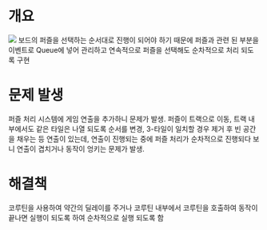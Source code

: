 # 개요
![](https://github.com/DWBoo/3-Tile-Hell-Puzzle/assets/147593910/76229c95-44ea-4048-a0f0-85b92d395dd9)
보드의 퍼즐을 선택하는 순서대로 진행이 되어야 하기 때문에 퍼즐과 관련 된 부분을 이벤트로 Queue에 넣어 관리하고 연속적으로 퍼즐을 선택해도 순차적으로 처리 되도록 구현

# 문제 발생
퍼즐 처리 시스템에 게임 연출을 추가하니 문제가 발생.
퍼즐이 트랙으로 이동, 트랙 내부에서도 같은 타일은 나열 되도록 순서를 변경, 3-타일이 일치할 경우 제거 후 빈 공간을 채우는 등 연출이 있는데, 연출이 진행되는 중에 퍼즐 처리가 순차적으로 진행되다 보니 연출이 겹치거나 동작이 엉키는 문제가 발생.

# 해결책
코루틴을 사용하여 약간의 딜레이를 주거나 코루틴 내부에서 코루틴을 호출하여 동작이 끝나면 실행이 되도록 하여 순차적으로 실행 되도록 함
